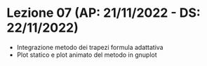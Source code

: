 # Lezione 07 (AP: 21/11/2022 - DS: 22/11/2022)

- Integrazione metodo dei trapezi formula adattativa
- Plot statico e plot animato del metodo in gnuplot

